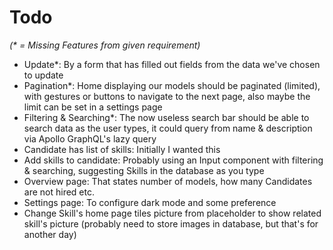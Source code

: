 # Todo
*(\* = Missing Features from given requirement)*
* Update*: By a form that has filled out fields from the data we've chosen to update
* Pagination*: Home displaying our models should be paginated (limited), with gestures or buttons to navigate to the next page, also maybe the limit can be set in a settings page
* Filtering & Searching*: The now useless search bar should be able to search data as the user types, it could query from name & description via Apollo GraphQL's lazy query
* Candidate has list of skills: Initially I wanted this
* Add skills to candidate: Probably using an Input component with filtering & searching, suggesting Skills in the database as you type
* Overview page: That states number of models, how many Candidates are not hired etc.
* Settings page: To configure dark mode and some preference
* Change Skill's home page tiles picture from placeholder to show related skill's picture (probably need to store images in database, but that's for another day)
